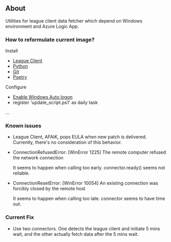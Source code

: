 ## About
Utilities for league client data fetcher which depend on Windows environment and Azure Logic App.

### How to reformulate current image?
Install
- [League Client](https://download.kr.riotgames.com/league?_gl=1*e509tb*_ga*NTYwNTAzODc0LjE2Mjg2NjI5NjE.*_ga_FXBJE5DEDD*MTYyOTMwNzk1NS40LjAuMTYyOTMwNzk1NS42MA..)
- [Python](https://www.python.org/downloads/)
- [Git](https://git-scm.com/downloads)
- [Poetry](https://python-poetry.org/docs/)

Configure
- [Enable Windows Auto logon](https://docs.microsoft.com/en-us/sysinternals/downloads/autologon)
- register 'update_script.ps1' as daily task

...

### Known issues
 - League Client, AFAIK, pops EULA when new patch is delivered. Currently, there's no consideration of this behavior.

 - ConnectionRefusedError: [WinError 1225] The remote computer refused the network connection

   It seems to happen when calling too early. connector.ready() seems not reliable.

 - ConnectionResetError: [WinError 10054] An existing connection was forcibly closed by the remote host

   It seems to happen when calling too late. connector seems to have time out.

### Current Fix
- Use two connectors. One detects the league client and initiate 5 mins wait, and the other actually fetch data after the 5 mins wait.
